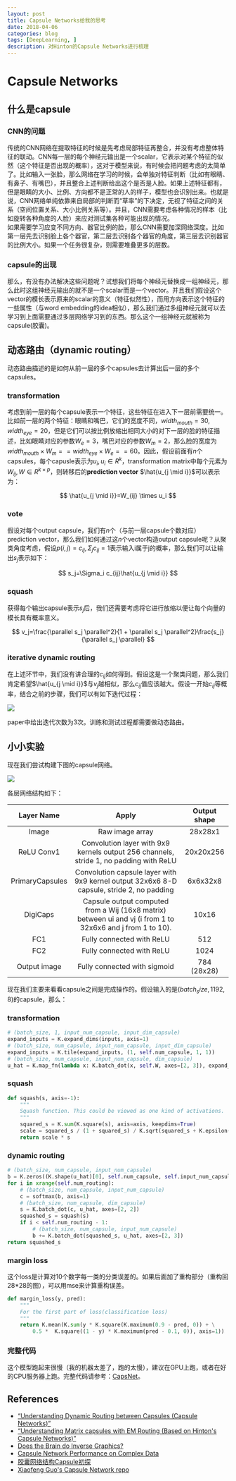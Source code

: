 ```yaml
---
layout: post
title: Capsule Networks给我的思考
date: 2018-04-06
categories: blog
tags: [DeepLearning, ]
description: 对Hinton的Capsule Networks进行梳理
---
```


# Capsule Networks

## 什么是capsule

### CNN的问题

传统的CNN网络在提取特征的时候是先考虑局部特征再整合，并没有考虑整体特征的联动。CNN每一层的每个神经元输出是一个scalar，它表示对某个特征的似然（这个特征是否出现的概率），这对于模型来说，有时候会把问题考虑的太简单了。比如输入一张脸，那么网络在学习的时候，会单独对特征判断（比如有眼睛、有鼻子、有嘴巴），并且整合上述判断给出这个是否是人脸。如果上述特征都有，但是眼睛的大小、比例、方向都不是正常的人的样子，模型也会识别出来。也就是说，CNN网络单纯依靠来自局部的判断而“草率”的下决定，无视了特征之间的关系（空间位置关系、大小比例关系等）。并且，CNN需要考虑各种情况的样本（比如旋转各种角度的人脸）来应对测试集各种可能出现的情况。  
如果需要学习应变不同方向、器官比例的脸，那么CNN需要加深网络深度。比如第一层先去识别脸上各个器官，第二层去识别各个器官的角度，第三层去识别器官的比例大小。如果一个任务很复杂，则需要堆叠更多的层数。

### capsule的出现

那么，有没有办法解决这些问题呢？试想我们将每个神经元替换成一组神经元，那么此时这组神经元输出的就不是一个scalar而是一个vector。并且我们假设这个vector的模长表示原来的scalar的意义（特征似然性），而用方向表示这个特征的一些属性（与word embedding的idea相似），那么我们通过多组神经元就可以去学习到上面需要通过多层网络学习到的东西。那么这个一组神经元就被称为capsule(胶囊)。

## 动态路由（dynamic routing）

动态路由描述的是如何从前一层的多个capsules去计算出后一层的多个capsules。

### transformation

考虑到前一层的每个capsule表示一个特征，这些特征在进入下一层前需要统一。比如前一层的两个特征：眼睛和嘴巴，它们的宽度不同，$width_{mouth}=30, width_{eye}=20$，但是它们可以按比例放缩出相同大小的对下一层的脸的特征描述，比如眼睛对应的参数$W_e=3$，嘴巴对应的参数$W_m=2$，那么脸的宽度为$width_{mouth} \times W_m==width_{eye} \times W_e==60$。因此，假设前面有$n$个capsules，每个capusle表示为$u_i, u_i \in R^{k}$，transformation matrix中每个元素为$W_{ij}, W \in R^{k \times p}$，则转移后的**prediction vector** $\hat{u_{j \mid i}}$可以表示为：  

$$
\hat{u_{j \mid i}}=W_{ij} \times u_i
$$

### vote

假设对每个output capsule，我们有$n$个（与前一层capsule个数对应）prediction vector，那么我们如何通过这$n$个vector构造output capsule呢？从聚类角度考虑，假设$p(i,j)=c_{ij}, \Sigma_{j}c_{ij}=1$表示输入i属于j的概率，那么我们可以让输出$s_j$表示如下：

$$
s_j=\Sigma_i c_{ij}\hat{u_{j \mid i}}
$$

### squash

获得每个输出capsule表示$s_j$后，我们还需要考虑将它进行放缩以便让每个向量的模长具有概率意义。

$$
v_j=\frac{\parallel s_j \parallel^2}{1 + \parallel s_j \parallel^2}\frac{s_j}{\parallel s_j \parallel}
$$

### iterative dynamic routing

在上述环节中，我们没有讲合理的$c_{ij}$如何得到。假设这是一个聚类问题，那么我们肯定希望$\hat{u_{j \mid i}}$与$v_j$越相似，那么$c_{ij}$值应该越大。假设一开始$c_{ij}$等概率，结合之前的步骤，我们可以有如下迭代过程：

![](https://jhui.github.io/assets/capsule/alg.jpg)

paper中给出迭代次数为3次。训练和测试过程都需要做动态路由。

## 小小实验

现在我们尝试构建下图的capsule网络。

![](https://jhui.github.io/assets/capsule/arch1.jpg)

各层网络结构如下：

Layer Name|Apply|Output shape
:-:|:-:|:-:
Image|Raw image array|28x28x1
ReLU Conv1|Convolution layer with 9x9 kernels output 256 channels, stride 1, no padding with ReLU|20x20x256
PrimaryCapsules|Convolution capsule layer with 9x9 kernel output 32x6x6 8-D capsule, stride 2, no padding|6x6x32x8
DigiCaps|Capsule output computed from a Wij (16x8 matrix) between ui and vj (i from 1 to 32x6x6 and j from 1 to 10).|10x16
FC1|Fully connected with ReLU|512
FC2|Fully connected with ReLU|1024
Output image|Fully connected with sigmoid|784 (28x28)

现在我们主要来看看capsule之间是完成操作的。假设输入的是$(batch_size, 1192, 8)$的capsule，那么：


### transformation

```python
# (batch_size, 1, input_num_capsule, input_dim_capsule)
expand_inputs = K.expand_dims(inputs, axis=1)
# (batch_size, num_capsule, input_num_capsule, input_dim_capsule)
expand_inputs = K.tile(expand_inputs, (1, self.num_capsule, 1, 1))
# (batch_size, num_capsule, input_num_capsule, dim_capsule)
u_hat = K.map_fn(lambda x: K.batch_dot(x, self.W, axes=[2, 3]), expand_inputs)
```

### squash

```python
def squash(s, axis=-1):
    """
    Squash function. This could be viewed as one kind of activations.
    """
    squared_s = K.sum(K.square(s), axis=axis, keepdims=True)
    scale = squared_s / (1 + squared_s) / K.sqrt(squared_s + K.epsilon())
    return scale * s
```

### dynamic routing

```python
# (batch_size, num_capsule, input_num_capsule)
b = K.zeros((K.shape(u_hat)[0], self.num_capsule, self.input_num_capsule))
for i in xrange(self.num_routing):
    # (batch_size, num_capsule, input_num_capsule)
    c = softmax(b, axis=1)
    # (batch_size, num_capsule, dim_capsule)
    s = K.batch_dot(c, u_hat, axes=[2, 2])
    squashed_s = squash(s)
    if i < self.num_routing - 1:
        # (batch_size, num_capsule, input_num_capsule)
        b += K.batch_dot(squashed_s, u_hat, axes=[2, 3])
return squashed_s
```

### margin loss

这个loss是计算对10个数字每一类的分类误差的。如果后面加了重构部分（重构回28*28的图），可以用mse来计算重构误差。

```python
def margin_loss(y, pred):
    """
    For the first part of loss(classification loss)
    """
    return K.mean(K.sum(y * K.square(K.maximum(0.9 - pred, 0)) + \
        0.5 *  K.square((1 - y) * K.maximum(pred - 0.1, 0)), axis=1))
```

### 完整代码

这个模型跑起来很慢（我的机器太差了，跑的太慢），建议在GPU上跑，或者在好的CPU服务器上跑。完整代码请参考：[CapsNet](https://github.com/l11x0m7/CapsNet)。

## References

* [“Understanding Dynamic Routing between Capsules (Capsule Networks)”](https://jhui.github.io/2017/11/03/Dynamic-Routing-Between-Capsules/)
* [“Understanding Matrix capsules with EM Routing (Based on Hinton's Capsule Networks)”](https://jhui.github.io/2017/11/14/Matrix-Capsules-with-EM-routing-Capsule-Network/)
* [Does the Brain do Inverse Graphics?](http://cseweb.ucsd.edu/~gary/cs200/s12/Hinton.pdf)
* [Capsule Network Performance on Complex Data](https://www.arxiv-vanity.com/papers/1712.03480/)
* [胶囊网络结构Capsule初探](https://zhuanlan.zhihu.com/p/33556066)
* [Xiaofeng Guo's Capsule Network repo](https://github.com/XifengGuo/CapsNet-Keras)